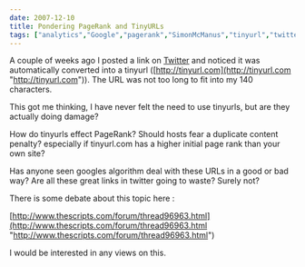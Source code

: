 ```yaml
---
date: 2007-12-10
title: Pondering PageRank and TinyURLs
tags: ["analytics","Google","pagerank","SimonMcManus","tinyurl","twitter","urls","post"]
---
```

A couple of weeks ago I posted a link on [Twitter](http://www.twitter.com "twitter") and noticed it was automatically converted into a tinyurl ([http://tinyurl.com](http://tinyurl.com "http://tinyurl.com")). The URL was not too long to fit into my 140 characters.  
  
This got me thinking, I have never felt the need to use tinyurls, but are they actually doing damage?  
  
How do tinyurls effect PageRank? Should hosts fear a duplicate content penalty? especially if tinyurl.com has a higher initial page rank than your own site?  
  
Has anyone seen googles algorithm deal with these URLs in a good or bad way? Are all these great links in twitter going to waste? Surely not?  
  
There is some debate about this topic here :  
  
[http://www.thescripts.com/forum/thread96963.html](http://www.thescripts.com/forum/thread96963.html "http://www.thescripts.com/forum/thread96963.html")  
  
I would be interested in any views on this.

        
